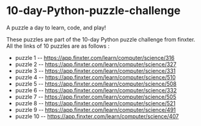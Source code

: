 # 10-day-Python-puzzle-challenge



A puzzle a day to learn, code, and play!

These puzzles are part of the 10-day Python puzzle challenge from finxter. All the links of 10 puzzles are as follows :

* puzzle 1 -- https://app.finxter.com/learn/computer/science/316
* puzzle 2 -- https://app.finxter.com/learn/computer/science/327
* puzzle 3 -- https://app.finxter.com/learn/computer/science/331
* puzzle 4 -- https://app.finxter.com/learn/computer/science/510
* puzzle 5 -- https://app.finxter.com/learn/computer/science/508
* puzzle 6 -- https://app.finxter.com/learn/computer/science/332
* puzzle 7 -- https://app.finxter.com/learn/computer/science/505
* puzzle 8 -- https://app.finxter.com/learn/computer/science/521
* puzzle 9 -- https://app.finxter.com/learn/computer/science/491
* puzzle 10 -- https://app.finxter.com/learn/computer/science/407


